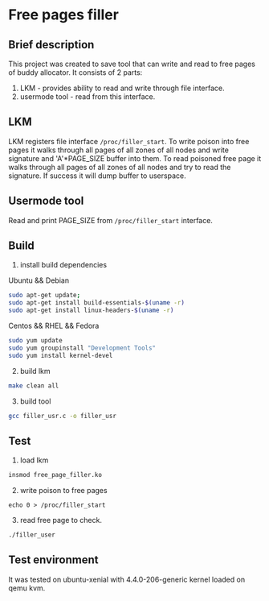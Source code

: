 # Free pages filler
## Brief description

This project was created to save tool that can write and read to free pages of buddy allocator.
It consists of 2 parts:
1. LKM - provides ability to read and write through file interface.
2. usermode tool - read from this interface.

## LKM

LKM registers file interface ``/proc/filler_start``. To write poison into free pages it walks through
all pages of all zones of all nodes and write signature and 'A'*PAGE_SIZE buffer into them.
To read poisoned free page it walks through all pages of all zones of all nodes and try to read
the signature. If success it will dump buffer to userspace.

## Usermode tool

Read and print PAGE_SIZE from ``/proc/filler_start`` interface. 

## Build

1. install build dependencies

Ubuntu && Debian
```sh
sudo apt-get update;
sudo apt-get install build-essentials-$(uname -r)
sudo apt-get install linux-headers-$(uname -r)
```
Centos && RHEL && Fedora
```sh
sudo yum update
sudo yum groupinstall "Development Tools"
sudo yum install kernel-devel
```
2. build lkm
```sh
make clean all
```

3. build tool
```sh
gcc filler_usr.c -o filler_usr
```

## Test
1. load lkm
```sh
insmod free_page_filler.ko
```
2. write poison to free pages
```
echo 0 > /proc/filler_start
```
3. read free page to check.
```sh
./filler_user
```

## Test environment

It was tested on ubuntu-xenial with 4.4.0-206-generic kernel loaded on qemu kvm.